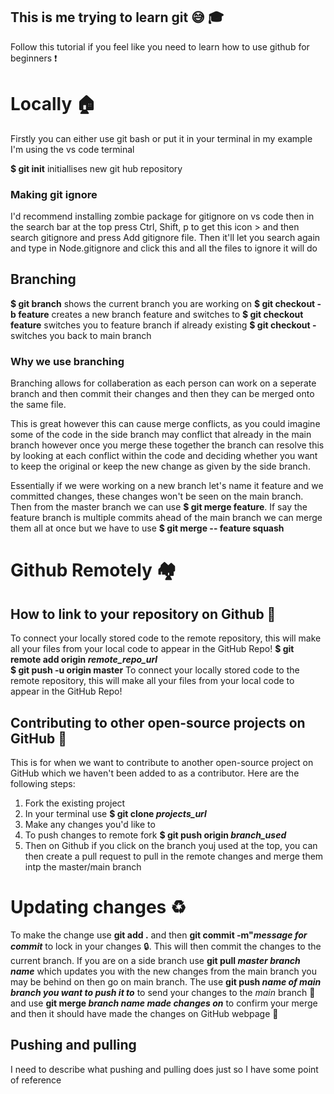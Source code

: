 ## This is me trying to learn git 😅 🎓
Follow this tutorial if you feel like you need to learn how to use github for beginners ❗


# Locally 🏠

Firstly you can either use git bash or put it in your terminal in my example I'm using the vs code terminal

**$ git init**
initiallises new git hub repository

### Making git ignore
I'd recommend installing zombie package for gitignore on vs code
then in the search bar at the top press Ctrl, Shift, p to get this icon > and then search gitignore and press Add gitignore file. Then it'll let you search again and type in
Node.gitignore and click this and all the files to ignore it will do

## Branching

**$ git branch** shows the current branch you are working on
**$ git checkout -b feature** creates a new branch feature and switches to
**$ git checkout feature** switches you to feature branch if already existing
**$ git checkout -** switches you back to main branch

### Why we use branching
Branching allows for collaberation as each person can work on a seperate branch and then commit their changes and then they can be merged onto the same file.

This is great however this can cause merge conflicts, as you could imagine some of the code in the side branch may conflict that already in the main branch however once you merge these together the branch 
can resolve this by looking at each conflict within the code and deciding whether you want to keep the original or keep the new change as given by the side branch.

Essentially if we were working on a new branch let's name it feature and we committed changes, these changes won't be seen on the main branch. Then from the master branch we can use
**$ git merge feature**. 
If say the feature branch is multiple commits ahead of the main branch we can merge them all at once but we have to use **$ git merge -- feature squash**


# Github Remotely 🏘️

## How to link to your repository on Github 🔗
To connect your locally stored code to the remote repository, this will make all your files from your local code to appear in the GitHub Repo!
**$ git remote add origin *remote_repo_url***   
**$ git push -u origin master**
To connect your locally stored code to the remote repository, this will make all your files from your local code to appear in the GitHub Repo!

## Contributing to other open-source projects on GitHub 🤝
This is for when we want to contribute to another open-source project on GitHub which we haven't been added to as a contributor.
Here are the following steps:
1. Fork the existing project
2. In your terminal use **$ git clone *projects_url***
3. Make any changes you'd like to
4. To push changes to remote fork **$ git push origin *branch_used***
5. Then on Github if you click on the branch youj used at the top, you can then create a pull request to pull in the remote changes and merge them intp the master/main branch

# Updating changes ♻️
To make the change use **git add .** and then **git commit -m"*message for commit*** to lock in your changes 🔒. This will then commit the changes to the current branch. If you are on a side branch use **git pull *master branch name*** which updates you with the new changes from the main branch you may be behind on then go on main branch. The use **git push *name of main branch you want to push it to*** to send your changes to the *main* branch 💌 and use **git merge *branch name made changes on*** to confirm your merge and then it should have made the changes on GitHub webpage 💯
## Pushing and pulling
I need to describe what pushing and pulling does just so I have some point of reference


